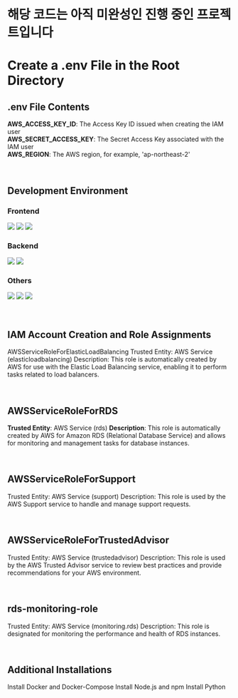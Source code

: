 # 해당 코드는 아직 미완성인 진행 중인 프로젝트입니다
# Create a .env File in the Root Directory
## .env File Contents
**AWS_ACCESS_KEY_ID**: The Access Key ID issued when creating the IAM user <br>
**AWS_SECRET_ACCESS_KEY**: The Secret Access Key associated with the IAM user  <br>
**AWS_REGION**: The AWS region, for example, 'ap-northeast-2'  <br>

<br>

## Development Environment
### Frontend
<div> <img src="https://img.shields.io/badge/JavaScript-F7DF1E?style=for-the-badge&logo=javascript&logoColor=black" /> <img src="https://img.shields.io/badge/React-61DAFB?style=for-the-badge&logo=react&logoColor=black" /> <img src="https://img.shields.io/badge/Node.js-339933?style=for-the-badge&logo=node.js&logoColor=white" /> </div>


### Backend
<div> <img src="https://img.shields.io/badge/Python-3776AB?style=for-the-badge&logo=python&logoColor=white" /> <img src="https://img.shields.io/badge/Flask-000000?style=for-the-badge&logo=flask&logoColor=white" /></div>

### Others
<div> <img src="https://img.shields.io/badge/GitHub-181717?style=for-the-badge&logo=github&logoColor=white" /> <img src="https://img.shields.io/badge/Docker-2496ED?style=for-the-badge&logo=docker&logoColor=white" /> <img src="https://img.shields.io/badge/Visual%20Studio%20Code-007ACC?style=for-the-badge&logo=visualstudiocode&logoColor=white" /> </div>

<br>

<br>

## IAM Account Creation and Role Assignments
AWSServiceRoleForElasticLoadBalancing
Trusted Entity: AWS Service (elasticloadbalancing)
Description: This role is automatically created by AWS for use with the Elastic Load Balancing service, enabling it to perform tasks related to load balancers.

<br>

## AWSServiceRoleForRDS
**Trusted Entity**: AWS Service (rds)
**Description**: This role is automatically created by AWS for Amazon RDS (Relational Database Service) and allows for monitoring and management tasks for database instances.

<br>

## AWSServiceRoleForSupport
Trusted Entity: AWS Service (support)
Description: This role is used by the AWS Support service to handle and manage support requests.


<br>

## AWSServiceRoleForTrustedAdvisor
Trusted Entity: AWS Service (trustedadvisor)
Description: This role is used by the AWS Trusted Advisor service to review best practices and provide recommendations for your AWS environment.

<br>

## rds-monitoring-role
Trusted Entity: AWS Service (monitoring.rds)
Description: This role is designated for monitoring the performance and health of RDS instances.

<br>

## Additional Installations
Install Docker and Docker-Compose
Install Node.js and npm
Install Python

